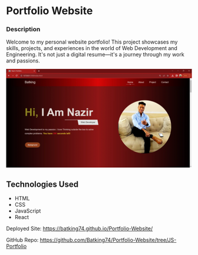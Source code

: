# Portfolio Website

### Description
Welcome to my personal website portfolio! This project showcases my skills, projects, and experiences in the world of Web Development and Engineering. It's not just a digital resume—it's a journey through my work and passions.



![Image of Nazir's Portfolio Website](IMG/Portfolio_Website.webp)


## Technologies Used
- HTML
- CSS
- JavaScript
- React

Deployed Site: https://batking74.github.io/Portfolio-Website/

GitHub Repo: https://github.com/Batking74/Portfolio-Website/tree/JS-Portfolio
